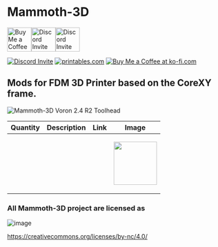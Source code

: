 # Mammoth-3D  
<a href='https://ko-fi.com/mammoth3d' target='_blank'><img height='46' style='border:0px;height:56px;' src='https://az743702.vo.msecnd.net/cdn/kofi3.png?v=0' border='0' alt='Buy Me a Coffee at ko-fi.com' /></a><a href='https://discord.gg/BYsPd88xSC' target='_blank'><img height='46' style='border:0px;height:56px;' src='https://discord.com/api/guilds/1240273232247132233/widget.png?style=banner2' border='0' alt='Discord Invite' /></a><a href='https://www.printables.com/@Mammoth3D_2076590/models' target='_blank'><img height='46' style='border:0px;height:56px;' src='https://github.com/Mammoth-3D/How-Your-Support-Helps-Mammoth-3D/blob/main/Mammoth-3DatPrintables.png' border='0' alt='Discord Invite' /></a> 

[![Discord Invite](https://github.com/Mammoth-3D/Mammoth-FDM-MODs/blob/main/images/discord.png)](https://discord.gg/BYsPd88xSC)
[![printables.com](https://github.com/Mammoth-3D/Mammoth-FDM-MODs/blob/main/images/printables.png)](https://www.printables.com/@Mammoth3D_2076590/models)
[![Buy Me a Coffee at ko-fi.com](https://az743702.vo.msecnd.net/cdn/kofi3.png?v=0)](https://ko-fi.com/mammoth3d)

## Mods for FDM 3D Printer based on the CoreXY frame.


![Mammoth-3D Voron 2.4 R2 Toolhead](https://github.com/Mammoth-3D/Mammoth-FDM-MODs/blob/main/Mammoth_Toolhead_V5.png)


| Quantity | Description | Link | Image |
| --- | --- | --- | --- |
|  |  |  | <p><img src="images/u_pic_1_1.xpng" width="100"></p> |


### All Mammoth-3D project are licensed as
![image](https://user-images.githubusercontent.com/37383368/139769027-7267da5b-7f58-499d-96bc-e41d164a3aac.png)

https://creativecommons.org/licenses/by-nc/4.0/
